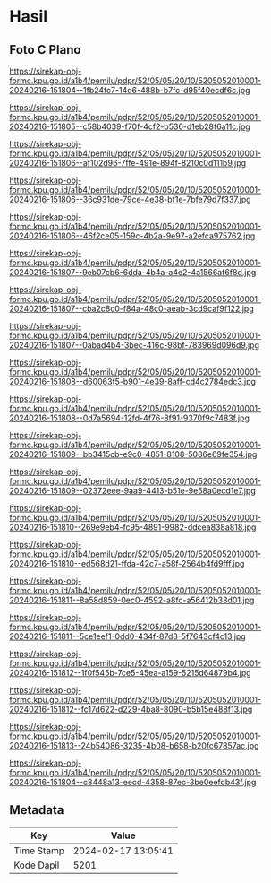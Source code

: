 # Hasil

## Foto C Plano

https://sirekap-obj-formc.kpu.go.id/a1b4/pemilu/pdpr/52/05/05/20/10/5205052010001-20240216-151804--1fb24fc7-14d6-488b-b7fc-d95f40ecdf6c.jpg

https://sirekap-obj-formc.kpu.go.id/a1b4/pemilu/pdpr/52/05/05/20/10/5205052010001-20240216-151805--c58b4039-f70f-4cf2-b536-d1eb28f6a11c.jpg

https://sirekap-obj-formc.kpu.go.id/a1b4/pemilu/pdpr/52/05/05/20/10/5205052010001-20240216-151806--af102d96-7ffe-491e-894f-8210c0d111b9.jpg

https://sirekap-obj-formc.kpu.go.id/a1b4/pemilu/pdpr/52/05/05/20/10/5205052010001-20240216-151806--36c931de-79ce-4e38-bf1e-7bfe79d7f337.jpg

https://sirekap-obj-formc.kpu.go.id/a1b4/pemilu/pdpr/52/05/05/20/10/5205052010001-20240216-151806--46f2ce05-159c-4b2a-9e97-a2efca975762.jpg

https://sirekap-obj-formc.kpu.go.id/a1b4/pemilu/pdpr/52/05/05/20/10/5205052010001-20240216-151807--9eb07cb6-6dda-4b4a-a4e2-4a1566af6f8d.jpg

https://sirekap-obj-formc.kpu.go.id/a1b4/pemilu/pdpr/52/05/05/20/10/5205052010001-20240216-151807--cba2c8c0-f84a-48c0-aeab-3cd9caf9f122.jpg

https://sirekap-obj-formc.kpu.go.id/a1b4/pemilu/pdpr/52/05/05/20/10/5205052010001-20240216-151807--0abad4b4-3bec-416c-98bf-783969d096d9.jpg

https://sirekap-obj-formc.kpu.go.id/a1b4/pemilu/pdpr/52/05/05/20/10/5205052010001-20240216-151808--d60063f5-b901-4e39-8aff-cd4c2784edc3.jpg

https://sirekap-obj-formc.kpu.go.id/a1b4/pemilu/pdpr/52/05/05/20/10/5205052010001-20240216-151808--0d7a5694-12fd-4f76-8f91-9370f9c7483f.jpg

https://sirekap-obj-formc.kpu.go.id/a1b4/pemilu/pdpr/52/05/05/20/10/5205052010001-20240216-151809--bb3415cb-e9c0-4851-8108-5086e69fe354.jpg

https://sirekap-obj-formc.kpu.go.id/a1b4/pemilu/pdpr/52/05/05/20/10/5205052010001-20240216-151809--02372eee-9aa9-4413-b51e-9e58a0ecd1e7.jpg

https://sirekap-obj-formc.kpu.go.id/a1b4/pemilu/pdpr/52/05/05/20/10/5205052010001-20240216-151810--269e9eb4-fc95-4891-9982-ddcea838a818.jpg

https://sirekap-obj-formc.kpu.go.id/a1b4/pemilu/pdpr/52/05/05/20/10/5205052010001-20240216-151810--ed568d21-ffda-42c7-a58f-2564b4fd9fff.jpg

https://sirekap-obj-formc.kpu.go.id/a1b4/pemilu/pdpr/52/05/05/20/10/5205052010001-20240216-151811--8a58d859-0ec0-4592-a8fc-a56412b33d01.jpg

https://sirekap-obj-formc.kpu.go.id/a1b4/pemilu/pdpr/52/05/05/20/10/5205052010001-20240216-151811--5ce1eef1-0dd0-434f-87d8-5f7643cf4c13.jpg

https://sirekap-obj-formc.kpu.go.id/a1b4/pemilu/pdpr/52/05/05/20/10/5205052010001-20240216-151812--1f0f545b-7ce5-45ea-a159-5215d64879b4.jpg

https://sirekap-obj-formc.kpu.go.id/a1b4/pemilu/pdpr/52/05/05/20/10/5205052010001-20240216-151812--fc17d622-d229-4ba8-8090-b5b15e488f13.jpg

https://sirekap-obj-formc.kpu.go.id/a1b4/pemilu/pdpr/52/05/05/20/10/5205052010001-20240216-151813--24b54086-3235-4b08-b658-b20fc67857ac.jpg

https://sirekap-obj-formc.kpu.go.id/a1b4/pemilu/pdpr/52/05/05/20/10/5205052010001-20240216-151804--c8448a13-eecd-4358-87ec-3be0eefdb43f.jpg


## Metadata

| Key        | Value               |
| ---------- | ------------------- |
| Time Stamp | 2024-02-17 13:05:41 |
| Kode Dapil | 5201                |



